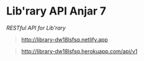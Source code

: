 # Lib'rary API Anjar 7
*RESTful API for Lib'rary*


> http://library-dw18lsfsq.netlify.app

> http://library-dw18lsfsq.herokuapp.com/api/v1
